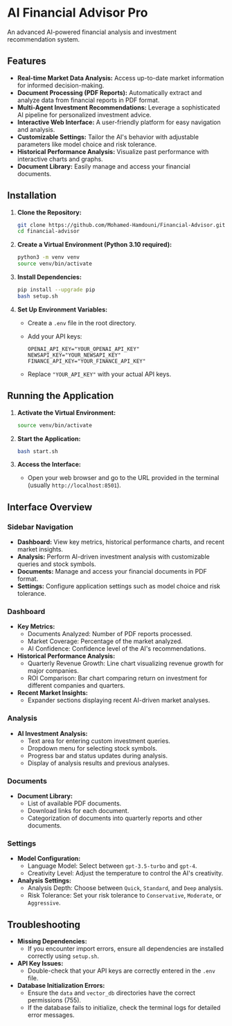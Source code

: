 # AI Financial Advisor Pro

An advanced AI-powered financial analysis and investment recommendation system.

## Features

- **Real-time Market Data Analysis:** Access up-to-date market information for informed decision-making.
- **Document Processing (PDF Reports):** Automatically extract and analyze data from financial reports in PDF format.
- **Multi-Agent Investment Recommendations:** Leverage a sophisticated AI pipeline for personalized investment advice.
- **Interactive Web Interface:** A user-friendly platform for easy navigation and analysis.
- **Customizable Settings:** Tailor the AI's behavior with adjustable parameters like model choice and risk tolerance.
- **Historical Performance Analysis:** Visualize past performance with interactive charts and graphs.
- **Document Library:** Easily manage and access your financial documents.

## Installation

1.  **Clone the Repository:**

    ```bash
    git clone https://github.com/Mohamed-Hamdouni/Financial-Advisor.git
    cd financial-advisor
    ```

2.  **Create a Virtual Environment (Python 3.10 required):**

    ```bash
    python3 -m venv venv
    source venv/bin/activate
    ```

3.  **Install Dependencies:**

    ```bash
    pip install --upgrade pip
    bash setup.sh
    ```

4.  **Set Up Environment Variables:**

    -   Create a `.env` file in the root directory.
    -   Add your API keys:

        ```properties
        OPENAI_API_KEY="YOUR_OPENAI_API_KEY"
        NEWSAPI_KEY="YOUR_NEWSAPI_KEY"
        FINANCE_API_KEY="YOUR_FINANCE_API_KEY"
        ```

    -   Replace `"YOUR_API_KEY"` with your actual API keys.

## Running the Application

1.  **Activate the Virtual Environment:**

    ```bash
    source venv/bin/activate
    ```

2.  **Start the Application:**

    ```bash
    bash start.sh
    ```

3.  **Access the Interface:**

    -   Open your web browser and go to the URL provided in the terminal (usually `http://localhost:8501`).

## Interface Overview

### Sidebar Navigation

-   **Dashboard:** View key metrics, historical performance charts, and recent market insights.
-   **Analysis:** Perform AI-driven investment analysis with customizable queries and stock symbols.
-   **Documents:** Manage and access your financial documents in PDF format.
-   **Settings:** Configure application settings such as model choice and risk tolerance.

### Dashboard

-   **Key Metrics:**
    -   Documents Analyzed: Number of PDF reports processed.
    -   Market Coverage: Percentage of the market analyzed.
    -   AI Confidence: Confidence level of the AI's recommendations.
-   **Historical Performance Analysis:**
    -   Quarterly Revenue Growth: Line chart visualizing revenue growth for major companies.
    -   ROI Comparison: Bar chart comparing return on investment for different companies and quarters.
-   **Recent Market Insights:**
    -   Expander sections displaying recent AI-driven market analyses.

### Analysis

-   **AI Investment Analysis:**
    -   Text area for entering custom investment queries.
    -   Dropdown menu for selecting stock symbols.
    -   Progress bar and status updates during analysis.
    -   Display of analysis results and previous analyses.

### Documents

-   **Document Library:**
    -   List of available PDF documents.
    -   Download links for each document.
    -   Categorization of documents into quarterly reports and other documents.

### Settings

-   **Model Configuration:**
    -   Language Model: Select between `gpt-3.5-turbo` and `gpt-4`.
    -   Creativity Level: Adjust the temperature to control the AI's creativity.
-   **Analysis Settings:**
    -   Analysis Depth: Choose between `Quick`, `Standard`, and `Deep` analysis.
    -   Risk Tolerance: Set your risk tolerance to `Conservative`, `Moderate`, or `Aggressive`.

## Troubleshooting

-   **Missing Dependencies:**
    -   If you encounter import errors, ensure all dependencies are installed correctly using `setup.sh`.
-   **API Key Issues:**
    -   Double-check that your API keys are correctly entered in the `.env` file.
-   **Database Initialization Errors:**
    -   Ensure the `data` and `vector_db` directories have the correct permissions (755).
    -   If the database fails to initialize, check the terminal logs for detailed error messages.
